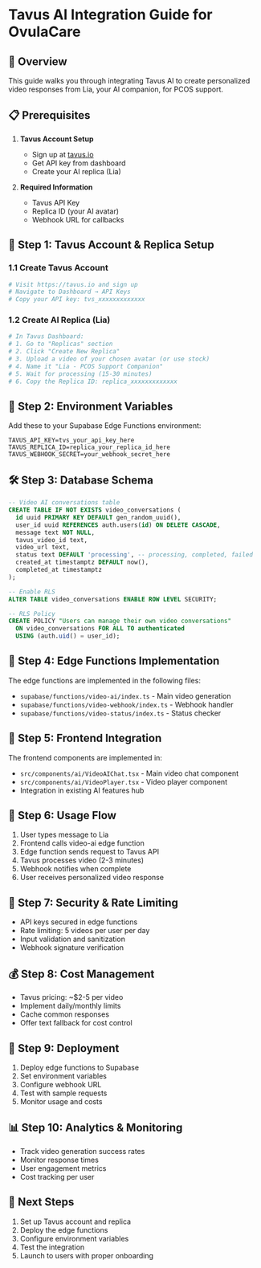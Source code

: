 # Tavus AI Integration Guide for OvulaCare

## 🎯 Overview

This guide walks you through integrating Tavus AI to create personalized video responses from Lia, your AI companion, for PCOS support.

## 📋 Prerequisites

1. **Tavus Account Setup**
   - Sign up at [tavus.io](https://tavus.io)
   - Get API key from dashboard
   - Create your AI replica (Lia)

2. **Required Information**
   - Tavus API Key
   - Replica ID (your AI avatar)
   - Webhook URL for callbacks

## 🚀 Step 1: Tavus Account & Replica Setup

### 1.1 Create Tavus Account
```bash
# Visit https://tavus.io and sign up
# Navigate to Dashboard → API Keys
# Copy your API key: tvs_xxxxxxxxxxxxx
```

### 1.2 Create AI Replica (Lia)
```bash
# In Tavus Dashboard:
# 1. Go to "Replicas" section
# 2. Click "Create New Replica"
# 3. Upload a video of your chosen avatar (or use stock)
# 4. Name it "Lia - PCOS Support Companion"
# 5. Wait for processing (15-30 minutes)
# 6. Copy the Replica ID: replica_xxxxxxxxxxxxx
```

## 🔧 Step 2: Environment Variables

Add these to your Supabase Edge Functions environment:

```env
TAVUS_API_KEY=tvs_your_api_key_here
TAVUS_REPLICA_ID=replica_your_replica_id_here
TAVUS_WEBHOOK_SECRET=your_webhook_secret_here
```

## 🛠️ Step 3: Database Schema

```sql
-- Video AI conversations table
CREATE TABLE IF NOT EXISTS video_conversations (
  id uuid PRIMARY KEY DEFAULT gen_random_uuid(),
  user_id uuid REFERENCES auth.users(id) ON DELETE CASCADE,
  message text NOT NULL,
  tavus_video_id text,
  video_url text,
  status text DEFAULT 'processing', -- processing, completed, failed
  created_at timestamptz DEFAULT now(),
  completed_at timestamptz
);

-- Enable RLS
ALTER TABLE video_conversations ENABLE ROW LEVEL SECURITY;

-- RLS Policy
CREATE POLICY "Users can manage their own video conversations"
  ON video_conversations FOR ALL TO authenticated
  USING (auth.uid() = user_id);
```

## 🎥 Step 4: Edge Functions Implementation

The edge functions are implemented in the following files:
- `supabase/functions/video-ai/index.ts` - Main video generation
- `supabase/functions/video-webhook/index.ts` - Webhook handler
- `supabase/functions/video-status/index.ts` - Status checker

## 🎨 Step 5: Frontend Integration

The frontend components are implemented in:
- `src/components/ai/VideoAIChat.tsx` - Main video chat component
- `src/components/ai/VideoPlayer.tsx` - Video player component
- Integration in existing AI features hub

## 📱 Step 6: Usage Flow

1. User types message to Lia
2. Frontend calls video-ai edge function
3. Edge function sends request to Tavus API
4. Tavus processes video (2-3 minutes)
5. Webhook notifies when complete
6. User receives personalized video response

## 🔐 Step 7: Security & Rate Limiting

- API keys secured in edge functions
- Rate limiting: 5 videos per user per day
- Input validation and sanitization
- Webhook signature verification

## 💰 Step 8: Cost Management

- Tavus pricing: ~$2-5 per video
- Implement daily/monthly limits
- Cache common responses
- Offer text fallback for cost control

## 🚀 Step 9: Deployment

1. Deploy edge functions to Supabase
2. Set environment variables
3. Configure webhook URL
4. Test with sample requests
5. Monitor usage and costs

## 📊 Step 10: Analytics & Monitoring

- Track video generation success rates
- Monitor response times
- User engagement metrics
- Cost tracking per user

## 🎯 Next Steps

1. Set up Tavus account and replica
2. Deploy the edge functions
3. Configure environment variables
4. Test the integration
5. Launch to users with proper onboarding